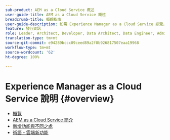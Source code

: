 ```yaml
---
sub-product: AEM as a Cloud Service 概述
user-guide-title: AEM as a Cloud Service 概述
breadcrumb-title: 概觀指南
user-guide-description: 如需 Experience Manager as a Cloud Service 綜覽，包括簡介、術語等等，請由此開始。
feature: 發行資訊
role: Leader, Architect, Developer, Data Architect, Data Engineer, Administrator, Business Practitioner
translation-type: tm+mt
source-git-commit: e94289bccc09ceed89a2f8b926817507eaa19968
workflow-type: tm+mt
source-wordcount: '62'
ht-degree: 100%

---
```



# Experience Manager as a Cloud Service 說明 {#overview}

+ [概覽](/help/overview/home.md)
+ [AEM as a Cloud Service 簡介](introduction.md)
+ [新增功能與不同之處](what-is-new-and-different.md)
+ [術語 - 雲端新功能](terminology.md)
